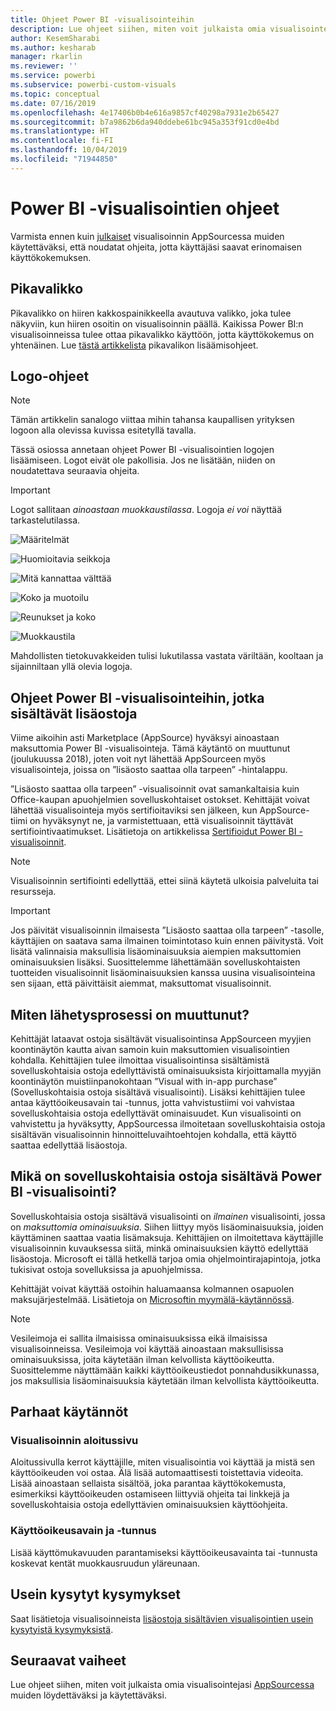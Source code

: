 ```yaml
---
title: Ohjeet Power BI -visualisointeihin
description: Lue ohjeet siihen, miten voit julkaista omia visualisointejasi AppSourcessa muiden löydettäviksi ja käytettäviksi maksua vastaan.
author: KesemSharabi
ms.author: kesharab
manager: rkarlin
ms.reviewer: ''
ms.service: powerbi
ms.subservice: powerbi-custom-visuals
ms.topic: conceptual
ms.date: 07/16/2019
ms.openlocfilehash: 4e17406b0b4e616a9857cf40298a7931e2b65427
ms.sourcegitcommit: b7a9862b6da940ddebe61bc945a353f91cd0e4bd
ms.translationtype: HT
ms.contentlocale: fi-FI
ms.lasthandoff: 10/04/2019
ms.locfileid: "71944850"
---
```

# <a name="guidelines-for-power-bi-visuals"></a>Power BI -visualisointien ohjeet
Varmista ennen kuin [julkaiset](https://docs.microsoft.com/power-bi/developer/office-store) visualisoinnin AppSourcessa muiden käytettäväksi, että noudatat ohjeita, jotta käyttäjäsi saavat erinomaisen käyttökokemuksen. 

## <a name="context-menu"></a>Pikavalikko
Pikavalikko on hiiren kakkospainikkeella avautuva valikko, joka tulee näkyviin, kun hiiren osoitin on visualisoinnin päällä.
Kaikissa Power BI:n visualisoinneissa tulee ottaa pikavalikko käyttöön, jotta käyttökokemus on yhtenäinen. Lue [tästä artikkelista](https://github.com/Microsoft/PowerBI-visuals/blob/gh-pages/tutorials/building-bar-chart/adding-context-menu-to-the-bar.md) pikavalikon lisäämisohjeet.


## <a name="logo-guidelines"></a>Logo-ohjeet
> [!NOTE]
> Tämän artikkelin sanalogo viittaa mihin tahansa kaupallisen yrityksen logoon alla olevissa kuvissa esitetyllä tavalla. 

Tässä osiossa annetaan ohjeet Power BI -visualisointien logojen lisäämiseen. Logot eivät ole pakollisia. Jos ne lisätään, niiden on noudatettava seuraavia ohjeita. 

> [!IMPORTANT]
> Logot sallitaan *ainoastaan muokkaustilassa*. Logoja *ei voi* näyttää tarkastelutilassa.


![Määritelmät](media/guidelines-powerbi-visuals/definitions.png)

![Huomioitavia seikkoja](media/guidelines-powerbi-visuals/things-to-keep-in-mind.png)

![Mitä kannattaa välttää](media/guidelines-powerbi-visuals/things-to-avoid.png)

![Koko ja muotoilu](media/guidelines-powerbi-visuals/size-and-format.png)

![Reunukset ja koko](media/guidelines-powerbi-visuals/margins-and-sizes.png)

![Muokkaustila](media/guidelines-powerbi-visuals/logos-in-edit-mode.png)


Mahdollisten tietokuvakkeiden tulisi lukutilassa vastata väriltään, kooltaan ja sijainniltaan yllä olevia logoja.

## <a name="guidelines-for-power-bi-visuals-with-additional-purchases"></a>Ohjeet Power BI -visualisointeihin, jotka sisältävät lisäostoja

Viime aikoihin asti Marketplace (AppSource) hyväksyi ainoastaan maksuttomia Power BI -visualisointeja. Tämä käytäntö on muuttunut (joulukuussa 2018), joten voit nyt lähettää AppSourceen myös visualisointeja, joissa on ”lisäosto saattaa olla tarpeen” -hintalappu. 

”Lisäosto saattaa olla tarpeen” -visualisoinnit ovat samankaltaisia kuin Office-kaupan apuohjelmien sovelluskohtaiset ostokset. Kehittäjät voivat lähettää visualisointeja myös sertifioitaviksi sen jälkeen, kun AppSource-tiimi on hyväksynyt ne, ja varmistettuaan, että visualisoinnit täyttävät sertifiointivaatimukset. Lisätietoja on artikkelissa [Sertifioidut Power BI -visualisoinnit](../power-bi-custom-visuals-certified.md).

> [!NOTE]
> Visualisoinnin sertifiointi edellyttää, ettei siinä käytetä ulkoisia palveluita tai resursseja.

>[!IMPORTANT]  
> Jos päivität visualisoinnin ilmaisesta ”Lisäosto saattaa olla tarpeen” -tasolle, käyttäjien on saatava sama ilmainen toimintotaso kuin ennen päivitystä. Voit lisätä valinnaisia maksullisia lisäominaisuuksia aiempien maksuttomien ominaisuuksien lisäksi. Suosittelemme lähettämään sovelluskohtaisten tuotteiden visualisoinnit lisäominaisuuksien kanssa uusina visualisointeina sen sijaan, että päivittäisit aiemmat, maksuttomat visualisoinnit.

## <a name="what-changed-in-the-submission-process"></a>Miten lähetysprosessi on muuttunut?

Kehittäjät lataavat ostoja sisältävät visualisointinsa AppSourceen myyjien koontinäytön kautta aivan samoin kuin maksuttomien visualisointien kohdalla. Kehittäjien tulee ilmoittaa visualisointinsa sisältämistä sovelluskohtaisia ostoja edellyttävistä ominaisuuksista kirjoittamalla myyjän koontinäytön muistiinpanokohtaan ”Visual with in-app purchase” (Sovelluskohtaisia ostoja sisältävä visualisointi). Lisäksi kehittäjien tulee antaa käyttöoikeusavain tai -tunnus, jotta vahvistustiimi voi vahvistaa sovelluskohtaisia ostoja edellyttävät ominaisuudet. Kun visualisointi on vahvistettu ja hyväksytty, AppSourcessa ilmoitetaan sovelluskohtaisia ostoja sisältävän visualisoinnin hinnoitteluvaihtoehtojen kohdalla, että käyttö saattaa edellyttää lisäostoja.

## <a name="what-is-a-power-bi-visual-with-iap-features"></a>Mikä on sovelluskohtaisia ostoja sisältävä Power BI -visualisointi?

Sovelluskohtaisia ostoja sisältävä visualisointi on *ilmainen* visualisointi, jossa on *maksuttomia ominaisuuksia*. Siihen liittyy myös lisäominaisuuksia, joiden käyttäminen saattaa vaatia lisämaksuja. Kehittäjien on ilmoitettava käyttäjille visualisoinnin kuvauksessa siitä, minkä ominaisuuksien käyttö edellyttää lisäostoja. Microsoft ei tällä hetkellä tarjoa omia ohjelmointirajapintoja, jotka tukisivat ostoja sovelluksissa ja apuohjelmissa.

Kehittäjät voivat käyttää ostoihin haluamaansa kolmannen osapuolen maksujärjestelmää. Lisätietoja on [Microsoftin myymälä-käytännössä](https://docs.microsoft.com/office/dev/store/validation-policies#2-apps-or-add-ins-can-display-certain-ads).

> [!NOTE]
> Vesileimoja ei sallita ilmaisissa ominaisuuksissa eikä ilmaisissa visualisoinneissa. Vesileimoja voi käyttää ainoastaan maksullisissa ominaisuuksissa, joita käytetään ilman kelvollista käyttöoikeutta. Suosittelemme näyttämään kaikki käyttöoikeustiedot ponnahdusikkunassa, jos maksullisia lisäominaisuuksia käytetään ilman kelvollista käyttöoikeutta.  


## <a name="best-practices"></a>Parhaat käytännöt

### <a name="visual-landing-page"></a>Visualisoinnin aloitussivu

Aloitussivulla kerrot käyttäjille, miten visualisointia voi käyttää ja mistä sen käyttöoikeuden voi ostaa. Älä lisää automaattisesti toistettavia videoita. Lisää ainoastaan sellaista sisältöä, joka parantaa käyttökokemusta, esimerkiksi käyttöoikeuden ostamiseen liittyviä ohjeita tai linkkejä ja sovelluskohtaisia ostoja edellyttävien ominaisuuksien käyttöohjeita.

### <a name="license-key-and-token"></a>Käyttöoikeusavain ja -tunnus

Lisää käyttömukavuuden parantamiseksi käyttöoikeusavainta tai -tunnusta koskevat kentät muokkausruudun yläreunaan.

## <a name="faq"></a>Usein kysytyt kysymykset

Saat lisätietoja visualisoinneista [lisäostoja sisältävien visualisointien usein kysytyistä kysymyksistä](https://docs.microsoft.com/power-bi/power-bi-custom-visuals-faq#visuals-with-additional-purchases).

## <a name="next-steps"></a>Seuraavat vaiheet

Lue ohjeet siihen, miten voit julkaista omia visualisointejasi [AppSourcessa](office-store.md) muiden löydettäväksi ja käytettäväksi.
